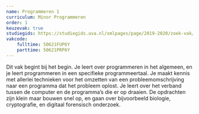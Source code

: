```yaml
---
name: Programmeren 1
curriculum: Minor Programmeren
order: 1
keuzevak: true
studiegids: https://studiegids.uva.nl/xmlpages/page/2019-2020/zoek-vak/vak/72912
vakcode:
    fulltime: 50621FUP6Y
    parttime: 50621PRP6Y
---
```


Dit vak begint bij het begin. Je leert over programmeren in het algemeen, en je leert programmeren in een specifieke programmeertaal. Je maakt kennis met allerlei technieken voor het omzetten van een probleemomschrijving naar een programma dat het probleem oplost. Je leert over het verband tussen de computer en de programma’s die er op draaien. De opdrachten zijn klein maar bouwen snel op, en gaan over bijvoorbeeld biologie, cryptografie, en digitaal forensisch onderzoek.
